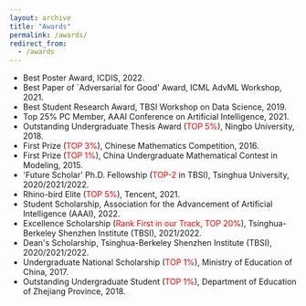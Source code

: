 ```yaml
---
layout: archive
title: "Awards"
permalink: /awards/
redirect_from:
  - /awards
---
```




* Best Poster Award, ICDIS, 2022.
* Best Paper of `Adversarial for Good' Award, ICML AdvML Workshop, 2021.
* Best Student Research Award, TBSI Workshop on Data Science, 2019.
* Top 25% PC Member, AAAI Conference on Artificial Intelligence, 2021. 
* Outstanding Undergraduate Thesis Award (<font color='red'>TOP 5%</font>), Ningbo University, 2018.
* First Prize (<font color='red'>TOP 3%</font>), Chinese Mathematics Competition, 2016.
* First Prize (<font color='red'>TOP 1%</font>), China Undergraduate Mathematical Contest in Modeling, 2015.
* 'Future Scholar' Ph.D. Fellowship (<font color='red'>TOP-2</font> in TBSI), Tsinghua University, 2020/2021/2022.
* Rhino-bird Elite (<font color='red'>TOP 5%</font>), Tencent, 2021.
* Student Scholarship, Association for the Advancement of Artificial Intelligence (AAAI), 2022.
* Excellence Scholarship (<font color='red'>Rank First in our Track, TOP 20%</font>), Tsinghua-Berkeley Shenzhen Institute (TBSI), 2021/2022.
* Dean's Scholarship, Tsinghua-Berkeley Shenzhen Institute (TBSI), 2020/2021/2022.
* Undergraduate National Scholarship (<font color='red'>TOP 1%</font>), Ministry of Education of China, 2017.
* Outstanding Undergraduate Student (<font color='red'>TOP 1%</font>), Department of Education of Zhejiang Province, 2018.





